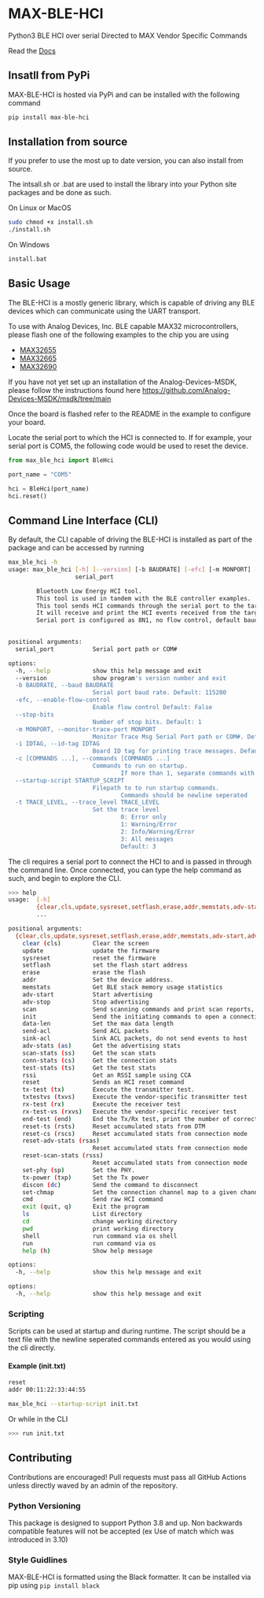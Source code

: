 # MAX-BLE-HCI

Python3 BLE HCI over serial Directed to MAX Vendor Specific Commands

Read the [Docs](https://analog-devices-msdk.github.io/MAX-BLE-HCI/)

## Insatll from PyPi

MAX-BLE-HCI is hosted via PyPi and can be installed with the following command

```bash
pip install max-ble-hci
```

## Installation from source

 If you prefer to use the most up to date version, you can also install from source.

 The intsall.sh or .bat are used to install the library into your Python site packages and be done as such.

On Linux or MacOS

```bash
sudo chmod +x install.sh
./install.sh
```

On Windows

```cmd
install.bat
```

## Basic Usage

The BLE-HCI is a mostly generic library, which is capable of driving any BLE devices which can communicate using the UART transport.

To use with Analog Devices, Inc. BLE capable MAX32 microcontrollers, please flash one of the following examples to the chip you are using

- [MAX32655](https://github.com/Analog-Devices-MSDK/msdk/tree/main/Examples/MAX32655/Bluetooth/BLE5_ctr)
- [MAX32665](https://github.com/Analog-Devices-MSDK/msdk/tree/main/Examples/MAX32665/Bluetooth/BLE5_ctr)
- [MAX32690](https://github.com/Analog-Devices-MSDK/msdk/tree/main/Examples/MAX32690/Bluetooth/BLE5_ctr)

If you have not yet set up an installation of the Analog-Devices-MSDK, please follow the instructions found here <https://github.com/Analog-Devices-MSDK/msdk/tree/main>

Once the board is flashed refer to the README in the example to configure your board.

Locate the serial port to which the HCI is connected to. If for example, your serial port is COM5, the following code would be used to reset the device.

```python
from max_ble_hci import BleHci

port_name = "COM5"

hci = BleHci(port_name)
hci.reset()

```

## Command Line Interface (CLI)

By default, the CLI capable of driving the BLE-HCI is installed as part of the package and can be accessed by running

```bash
max_ble_hci -h
usage: max_ble_hci [-h] [--version] [-b BAUDRATE] [-efc] [-m MONPORT] [-i IDTAG] [-c [COMMANDS ...]] [--startup-script STARTUP_SCRIPT] [-t TRACE_LEVEL]
                   serial_port

        Bluetooth Low Energy HCI tool.
        This tool is used in tandem with the BLE controller examples. 
        This tool sends HCI commands through the serial port to the target device. 
        It will receive and print the HCI events received from the target device.
        Serial port is configured as 8N1, no flow control, default baud rate of 115200
        

positional arguments:
  serial_port           Serial port path or COM#

options:
  -h, --help            show this help message and exit
  --version             show program's version number and exit
  -b BAUDRATE, --baud BAUDRATE
                        Serial port baud rate. Default: 115200
  -efc, --enable-flow-control
                        Enable flow control Default: False
  --stop-bits
                        Number of stop bits. Default: 1
  -m MONPORT, --monitor-trace-port MONPORT
                        Monitor Trace Msg Serial Port path or COM#. Default: None
  -i IDTAG, --id-tag IDTAG
                        Board ID tag for printing trace messages. Default: None
  -c [COMMANDS ...], --commands [COMMANDS ...]
                        Commands to run on startup.
                                If more than 1, separate commands with a semicolon (;).
  --startup-script STARTUP_SCRIPT
                        Filepath to to run startup commands. 
                                Commands should be newline seperated
  -t TRACE_LEVEL, --trace_level TRACE_LEVEL
                        Set the trace level
                                0: Error only
                                1: Warning/Error
                                2: Info/Warning/Error
                                3: All messages
                                Default: 3
```

The cli requires a serial port to connect the HCI to and is passed in through the command line.
Once connected, you can type the help command as such, and begin to explore the CLI.

```bash
>>> help
usage:  [-h]
        {clear,cls,update,sysreset,setflash,erase,addr,memstats,adv-start,adv-stop,scan,init,data-len,send-acl,sink-acl,adv-stats,as,scan-stats,ss,conn-stats,cs,test-stats,ts,rssi,reset,tx-test,tx,txtestvs,txvs,rx-test,rx,rx-test-vs,rxvs,end-test,end,reset-ts,rsts,reset-cs,rscs,reset-adv-stats,rsas,reset-scan-stats,rsss,set-phy,sp,tx-power,txp,discon,dc,set-chmap,cmd,exit,quit,q,ls,cd,pwd,shell,run,help,h}
        ...

positional arguments:
  {clear,cls,update,sysreset,setflash,erase,addr,memstats,adv-start,adv-stop,scan,init,data-len,send-acl,sink-acl,adv-stats,as,scan-stats,ss,conn-stats,cs,test-stats,ts,rssi,reset,tx-test,tx,txtestvs,txvs,rx-test,rx,rx-test-vs,rxvs,end-test,end,reset-ts,rsts,reset-cs,rscs,reset-adv-stats,rsas,reset-scan-stats,rsss,set-phy,sp,tx-power,txp,discon,dc,set-chmap,cmd,exit,quit,q,ls,cd,pwd,shell,run,help,h}
    clear (cls)         Clear the screen
    update              update the firmware
    sysreset            reset the firmware
    setflash            set the flash start address
    erase               erase the flash
    addr                Set the device address.
    memstats            Get BLE stack memory usage statistics
    adv-start           Start advertising
    adv-stop            Stop advertising
    scan                Send scanning commands and print scan reports, ctrl-c to exit.
    init                Send the initiating commands to open a connection
    data-len            Set the max data length
    send-acl            Send ACL packets
    sink-acl            Sink ACL packets, do not send events to host
    adv-stats (as)      Get the advertising stats
    scan-stats (ss)     Get the scan stats
    conn-stats (cs)     Get the connection stats
    test-stats (ts)     Get the test stats
    rssi                Get an RSSI sample using CCA
    reset               Sends an HCI reset command
    tx-test (tx)        Execute the transmitter test.
    txtestvs (txvs)     Execute the vendor-specific transmitter test
    rx-test (rx)        Execute the receiver test
    rx-test-vs (rxvs)   Execute the vendor-specific receiver test
    end-test (end)      End the Tx/Rx test, print the number of correctly received packets
    reset-ts (rsts)     Reset accumulated stats from DTM
    reset-cs (rscs)     Reset accumulated stats from connection mode
    reset-adv-stats (rsas)
                        Reset accumulated stats from connection mode
    reset-scan-stats (rsss)
                        Reset accumulated stats from connection mode
    set-phy (sp)        Set the PHY.
    tx-power (txp)      Set the Tx power
    discon (dc)         Send the command to disconnect
    set-chmap           Set the connection channel map to a given channel.
    cmd                 Send raw HCI command
    exit (quit, q)      Exit the program
    ls                  List directory
    cd                  change working directory
    pwd                 print working directory
    shell               run command via os shell
    run                 run command via os
    help (h)            Show help message

options:
  -h, --help            show this help message and exit

options:
  -h, --help            show this help message and exit
```

### Scripting

Scripts can be used at startup and during runtime. The script should be a text file with the newline seperated commands entered as you would using the cli directly.

#### Example (init.txt)

``` txt
reset
addr 00:11:22:33:44:55
```

```bash
max_ble_hci --startup-script init.txt
```

Or while in the CLI

```bash
>>> run init.txt
```


## Contributing

Contributions are encouraged!
Pull requests must pass all GitHub Actions unless directly waved by an admin of the repository.

### Python Versioning

This package is designed to support Python 3.8 and up. Non backwards compatible features will not be accepted (ex Use of match which was introduced in 3.10)

### Style Guidlines

MAX-BLE-HCI is formatted using the Black formatter.
It can be installed via pip using ```pip install black```
